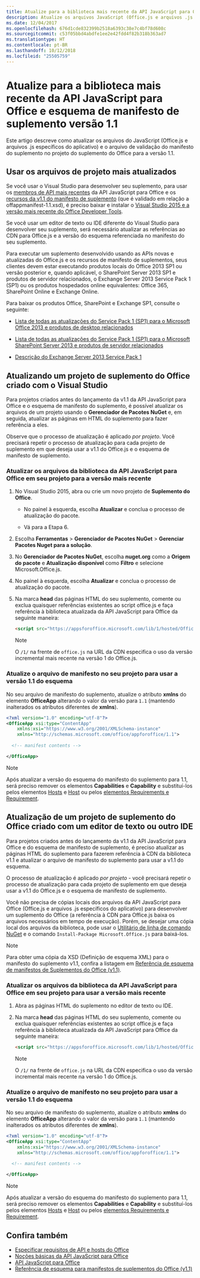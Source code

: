 ```yaml
---
title: Atualize para a biblioteca mais recente da API JavaScript para Office e esquema de manifesto de suplemento versão 1.1
description: Atualize os arquivos JavaScript (Office.js e arquivos .js específicos do aplicativo) e o arquivo de validação de manifesto do suplemento no seu projeto de Suplemento do Office para a versão 1.1.
ms.date: 12/04/2017
ms.openlocfilehash: 676d1cde832399b2518a6393c38e7c4bf78d608c
ms.sourcegitcommit: c53f05bbd4abdfe1ee2e42fdd4f82b318b363ad7
ms.translationtype: HT
ms.contentlocale: pt-BR
ms.lasthandoff: 10/12/2018
ms.locfileid: "25505759"
---
```

# <a name="update-to-the-latest-javascript-api-for-office-library-and-version-11-add-in-manifest-schema"></a>Atualize para a biblioteca mais recente da API JavaScript para Office e esquema de manifesto de suplemento versão 1.1

Este artigo descreve como atualizar os arquivos do JavaScript (Office.js e arquivos .js específicos do aplicativo) e o arquivo de validação do manifesto do suplemento no projeto do suplemento do Office para a versão 1.1.

## <a name="use-the-most-up-to-date-project-files"></a>Usar os arquivos de projeto mais atualizados

Se você usar o Visual Studio para desenvolver seu suplemento, para usar os [membros de API mais recentes](https://docs.microsoft.com/office/dev/add-ins/reference/what's-changed-in-the-javascript-api-for-office?view=office-js) da API JavaScript para Office e os [recursos da v1.1 do manifesto de suplemento](../develop/add-in-manifests.md) (que é validado em relação a offappmanifest-1.1.xsd), é preciso baixar e instalar o [Visual Studio 2015 e a versão mais recente do Office Developer Tools](https://www.visualstudio.com/features/office-tools-vs).

Se você usar um editor de texto ou IDE diferente do Visual Studio para desenvolver seu suplemento, será necessário atualizar as referências ao CDN para Office.js e a versão do esquema referenciada no manifesto do seu suplemento.

Para executar um suplemento desenvolvido usando as APIs novas e atualizadas do Office.js e os recursos de manifesto de suplementos, seus clientes devem estar executando produtos locais do Office 2013 SP1 ou versão posterior e, quando aplicável, o SharePoint Server 2013 SP1 e produtos de servidor relacionados, o Exchange Server 2013 Service Pack 1 (SP1) ou os produtos hospedados online equivalentes: Office 365, SharePoint Online e Exchange Online.

Para baixar os produtos Office, SharePoint e Exchange SP1, consulte o seguinte:

- [Lista de todas as atualizações do Service Pack 1 (SP1) para o Microsoft Office 2013 e produtos de desktop relacionados](http://support.microsoft.com/kb/2850036)
    
- [Lista de todas as atualizações do Service Pack 1 (SP1) para o Microsoft SharePoint Server 2013 e produtos de servidor relacionados](http://support.microsoft.com/kb/2850035)
    
- [Descrição do Exchange Server 2013 Service Pack 1](http://support.microsoft.com/kb/2926248)
    

## <a name="updating-an-office-add-in-project-created-with-visual-studio"></a>Atualizando um projeto de suplemento do Office criado com o Visual Studio

Para projetos criados antes do lançamento da v1.1 da API JavaScript para Office e o esquema de manifesto do suplemento, é possível atualizar os arquivos de um projeto usando o **Gerenciador de Pacotes NuGet** e, em seguida, atualizar as páginas em HTML do suplemento para fazer referência a eles. 

Observe que o processo de atualização é aplicado _por projeto_. Você precisará repetir o processo de atualização para cada projeto de suplemento em que deseja usar a v1.1 do Office.js e o esquema de manifesto de suplemento.


### <a name="update-the-javascript-api-for-office-library-files-in-your-project-to-the-newest-release"></a>Atualizar os arquivos da biblioteca da API JavaScript para Office em seu projeto para a versão mais recente


1. No Visual Studio 2015, abra ou crie um novo projeto de **Suplemento do Office**.
    
      - No painel à esquerda, escolha **Atualizar** e conclua o processo de atualização do pacote.
    
      - Vá para a Etapa 6.
    
2. Escolha **Ferramentas** > **Gerenciador de Pacotes NuGet** > **Gerenciar Pacotes Nuget para a solução**.
    
3. No **Gerenciador de Pacotes NuGet**, escolha **nuget.org** como a **Origem do pacote** e **Atualização disponível** como **Filtro** e selecione Microsoft.Office.js.
    
4. No painel à esquerda, escolha **Atualizar** e conclua o processo de atualização do pacote.
    
5. Na marca **head** das páginas HTML do seu suplemento, comente ou exclua quaisquer referências existentes ao script office.js e faça referência à biblioteca atualizada da API JavaScript para Office da seguinte maneira:
    
    ```html
    <script src="https://appsforoffice.microsoft.com/lib/1/hosted/Office.js" type="text/javascript"></script>
    ```

   > [!NOTE] 
   > O `/1/` na frente de `office.js` na URL da CDN especifica o uso da versão incremental mais recente na versão 1 do Office.js.   


### <a name="update-the-manifest-file-in-your-project-to-use-schema-version-11"></a>Atualize o arquivo de manifesto no seu projeto para usar a versão 1.1 do esquema

No seu arquivo de manifesto do suplemento, atualize o atributo **xmlns** do elemento **OfficeApp** alterando o valor da versão para `1.1` (mantendo inalterados os atributos diferentes de **xmlns**).
    
```xml
<?xml version="1.0" encoding="utf-8"?>
<OfficeApp xsi:type="ContentApp" 
    xmlns:xsi="https://www.w3.org/2001/XMLSchema-instance" 
    xmlns="http://schemas.microsoft.com/office/appforoffice/1.1">
  
  <!-- manifest contents -->

</OfficeApp>
```

> [!NOTE] 
> Após atualizar a versão do esquema do manifesto do suplemento para 1.1, será preciso remover os elementos **Capabilities** e **Capability** e substituí-los pelos elementos [Hosts](https://docs.microsoft.com/office/dev/add-ins/reference/manifest/hosts?view=office-js) e [Host](https://docs.microsoft.com/office/dev/add-ins/reference/manifest/host?view=office-js) ou pelos  [elementos Requirements e Requirement](specify-office-hosts-and-api-requirements.md).

## <a name="updating-an-office-add-in-project-created-with-a-text-editor-or-other-ide"></a>Atualização de um projeto de suplemento do Office criado com um editor de texto ou outro IDE

Para projetos criados antes do lançamento da v1.1 da API JavaScript para Office e do esquema de manifesto de suplemento, é preciso atualizar as páginas HTML do suplemento para fazerem referência à CDN da biblioteca v1.1 e atualizar o arquivo de manifesto do suplemento para usar a v1.1 do esquema. 

O processo de atualização é aplicado _por projeto_ - você precisará repetir o processo de atualização para cada projeto de suplemento em que deseja usar a v1.1 do Office.js e o esquema de manifesto de suplemento.

Você não precisa de cópias locais dos arquivos da API JavaScript para Office (Office.js e arquivos .js específicos do aplicativo) para desenvolver um suplemento do Office (a referência à CDN para Office.js baixa os arquivos necessários em tempo de execução). Porém, se desejar uma cópia local dos arquivos da biblioteca, pode usar o [Utilitário de linha de comando NuGet](http://docs.nuget.org/consume/installing-nuget) e o comando `Install-Package Microsoft.Office.js` para baixá-los.

> [!NOTE] 
> Para obter uma cópia da XSD (Definição de esquema XML) para o manifesto do suplemento v1.1, confira a listagem em [Referência de esquema de manifestos de Suplementos do Office (v1.1)](../develop/add-in-manifests.md).


### <a name="update-the-javascript-api-for-office-library-files-in-your-project-to-use-the-newest-release"></a>Atualizar os arquivos da biblioteca da API JavaScript para Office em seu projeto para usar a versão mais recente

1. Abra as páginas HTML do suplemento no editor de texto ou IDE.
    
2. Na marca **head** das páginas HTML do seu suplemento, comente ou exclua quaisquer referências existentes ao script office.js e faça referência à biblioteca atualizada da API JavaScript para Office da seguinte maneira:
    
    ```html
    <script src="https://appsforoffice.microsoft.com/lib/1/hosted/Office.js" type="text/javascript"></script>
    ```

   > [!NOTE] 
   > O `/1/` na frente de `office.js` na URL da CDN especifica o uso da versão incremental mais recente na versão 1 do Office.js.   

### <a name="update-the-manifest-file-in-your-project-to-use-schema-version-11"></a>Atualize o arquivo de manifesto no seu projeto para usar a versão 1.1 do esquema

No seu arquivo de manifesto do suplemento, atualize o atributo **xmlns** do elemento **OfficeApp** alterando o valor da versão para `1.1` (mantendo inalterados os atributos diferentes de **xmlns**).
    
```xml
<?xml version="1.0" encoding="utf-8"?>
<OfficeApp xsi:type="ContentApp" 
    xmlns:xsi="https://www.w3.org/2001/XMLSchema-instance" 
    xmlns="http://schemas.microsoft.com/office/appforoffice/1.1">
  
  <!-- manifest contents -->

</OfficeApp>
```

> [!NOTE] 
> Após atualizar a versão do esquema do manifesto do suplemento para 1.1, será preciso remover os elementos **Capabilities** e **Capability** e substituí-los pelos elementos [Hosts](https://docs.microsoft.com/office/dev/add-ins/reference/manifest/hosts?view=office-js) e [Host](https://docs.microsoft.com/office/dev/add-ins/reference/manifest/host?view=office-js) ou pelos [elementos Requirements e Requirement](specify-office-hosts-and-api-requirements.md).
    

## <a name="see-also"></a>Confira também

- [Especificar requisitos de API e hosts do Office](specify-office-hosts-and-api-requirements.md) 
- [Noções básicas da API JavaScript para Office](understanding-the-javascript-api-for-office.md)    
- [API JavaScript para Office](https://docs.microsoft.com/office/dev/add-ins/reference/javascript-api-for-office?view=office-js)   
- [Referência de esquema para manifestos de suplementos do Office (v1.1)](../develop/add-in-manifests.md)
    
